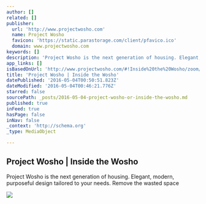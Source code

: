 ```yaml
---
author: []
related: []
publisher:
  url: 'http://www.projectwosho.com'
  name: Project Wosho
  favicon: 'https://static.parastorage.com/client/pfavico.ico'
  domain: www.projectwosho.com
keywords: []
description: 'Project Wosho is the next generation of housing. Elegant, modern, purposeful design tailored to your needs. Remove the wasted space'
app_links: []
isBasedOnUrl: 'http://www.projectwosho.com/#!Inside%20the%20Wosho/zoom/mainPage/imagengs'
title: 'Project Wosho | Inside the Wosho'
datePublished: '2016-05-04T00:50:51.823Z'
dateModified: '2016-05-04T00:46:21.776Z'
starred: false
sourcePath: _posts/2016-05-04-project-wosho-or-inside-the-wosho.md
published: true
inFeed: true
hasPage: false
inNav: false
_context: 'http://schema.org'
_type: MediaObject

---
```

<article style=""><h1>Project Wosho | Inside the Wosho</h1><p>Project Wosho is the next generation of housing. Elegant, modern, purposeful design tailored to your needs. Remove the wasted space</p><img src="https://static.wixstatic.com/media/08c875_365690839f69475fb2bd4f3a16312a82.jpg" /></article>